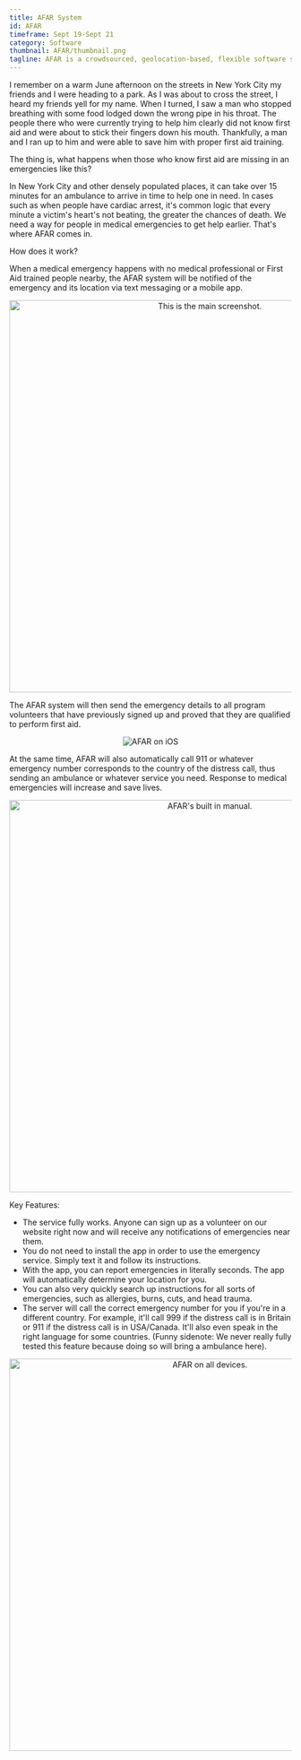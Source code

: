 ```yaml
---
title: AFAR System
id: AFAR
timeframe: Sept 19-Sept 21
category: Software
thumbnail: AFAR/thumbnail.png
tagline: AFAR is a crowdsourced, geolocation-based, flexible software solution designed to save lives in medical emergencies.
---
```


I remember on a warm June afternoon on the streets in New York City my friends and I were heading to a park. As I was about to cross the street, I heard my friends yell for my name. When I turned, I saw a man who stopped breathing with some food lodged down the wrong pipe in his throat. The people there who were currently trying to help him clearly did not know first aid and were about to stick their fingers down his mouth. Thankfully, a man and I ran up to him and were able to save him with proper first aid training.

The thing is, what happens when those who know first aid are missing in an emergencies like this?

In New York City and other densely populated places, it can take over 15 minutes for an ambulance to arrive in time to help one in need. In cases such as when people have cardiac arrest, it's common logic that every minute a victim's heart's not beating, the greater the chances of death. We need a way for people in medical emergencies to get help earlier. That's where AFAR comes in.

How does it work?

When a medical emergency happens with no medical professional or First Aid trained people nearby, the AFAR system will be notified of the emergency and its location via text messaging or a mobile app.


<center>
	<img src="{{site.url}}/res/img/ventures/AFAR/AFARapp_main.png" height="700" alt="This is the main screenshot."/>
</center>


The AFAR system will then send the emergency details to all program volunteers that have previously signed up and proved that they are qualified to perform first aid.


<center>
	<img src="{{site.url}}/res/img/ventures/AFAR/AFARapp_ios.png" alt="AFAR on iOS">
</center>


At the same time, AFAR will also automatically call 911 or whatever emergency number corresponds to the country of the distress call, thus sending an ambulance or whatever service you need.
Response to medical emergencies will increase and save lives.

<center>
	<img src="{{site.url}}/res/img/ventures/AFAR/AFARapp_manual.png" height="700" alt="AFAR's built in manual."/>
</center>

Key Features:

* The service fully works. Anyone can sign up as a volunteer on our website right now and will receive any notifications of emergencies near them.
* You do not need to install the app in order to use the emergency service. Simply text it and follow its instructions. 
* With the app, you can report emergencies in literally seconds. The app will automatically determine your location for you. 
* You can also very quickly search up instructions for all sorts of emergencies, such as allergies, burns, cuts, and head trauma. 
* The server will call the correct emergency number for you if you're in a different country. For example, it'll call 999 if the distress call is in Britain or 911 if the distress call is in USA/Canada. It'll also even speak in the right language for some countries. (Funny sidenote: We never really fully tested this feature because doing so will bring a ambulance here).


<center>
	<img src="{{site.url}}/res/img/ventures/AFAR/AFARapp_all.png" height="700" alt="AFAR on all devices."/>
</center>







